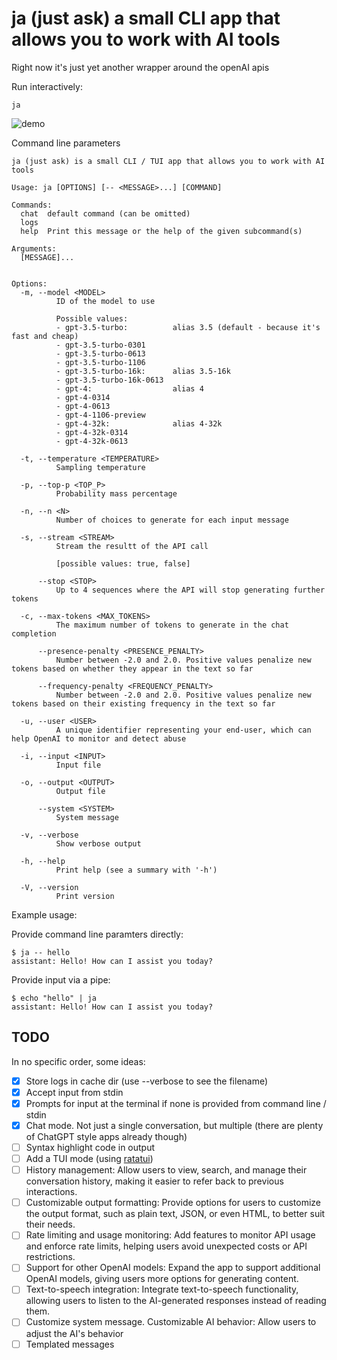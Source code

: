 # ja (just ask) a small CLI app that allows you to work with AI tools

Right now it's just yet another wrapper around the openAI apis

Run interactively:

```shell
ja
```

![demo](https://github.com/joshka/ja/assets/381361/c79a3788-17fa-4ca1-97c8-5f4f3d5ed09f)

Command line parameters

```text
ja (just ask) is a small CLI / TUI app that allows you to work with AI tools

Usage: ja [OPTIONS] [-- <MESSAGE>...] [COMMAND]

Commands:
  chat  default command (can be omitted)
  logs  
  help  Print this message or the help of the given subcommand(s)

Arguments:
  [MESSAGE]...
          

Options:
  -m, --model <MODEL>
          ID of the model to use

          Possible values:
          - gpt-3.5-turbo:          alias 3.5 (default - because it's fast and cheap)
          - gpt-3.5-turbo-0301
          - gpt-3.5-turbo-0613
          - gpt-3.5-turbo-1106
          - gpt-3.5-turbo-16k:      alias 3.5-16k
          - gpt-3.5-turbo-16k-0613
          - gpt-4:                  alias 4
          - gpt-4-0314
          - gpt-4-0613
          - gpt-4-1106-preview
          - gpt-4-32k:              alias 4-32k
          - gpt-4-32k-0314
          - gpt-4-32k-0613

  -t, --temperature <TEMPERATURE>
          Sampling temperature

  -p, --top-p <TOP_P>
          Probability mass percentage

  -n, --n <N>
          Number of choices to generate for each input message

  -s, --stream <STREAM>
          Stream the resultt of the API call
          
          [possible values: true, false]

      --stop <STOP>
          Up to 4 sequences where the API will stop generating further tokens

  -c, --max-tokens <MAX_TOKENS>
          The maximum number of tokens to generate in the chat completion

      --presence-penalty <PRESENCE_PENALTY>
          Number between -2.0 and 2.0. Positive values penalize new tokens based on whether they appear in the text so far

      --frequency-penalty <FREQUENCY_PENALTY>
          Number between -2.0 and 2.0. Positive values penalize new tokens based on their existing frequency in the text so far

  -u, --user <USER>
          A unique identifier representing your end-user, which can help OpenAI to monitor and detect abuse

  -i, --input <INPUT>
          Input file

  -o, --output <OUTPUT>
          Output file

      --system <SYSTEM>
          System message

  -v, --verbose
          Show verbose output

  -h, --help
          Print help (see a summary with '-h')

  -V, --version
          Print version
```

Example usage:

Provide command line paramters directly:

```text
$ ja -- hello
assistant: Hello! How can I assist you today?
```

Provide input via a pipe:

```text
$ echo "hello" | ja
assistant: Hello! How can I assist you today?
```

## TODO

In no specific order, some ideas:

- [x] Store logs in cache dir (use --verbose to see the filename)
- [x] Accept input from stdin
- [x] Prompts for input at the terminal if none is provided from command line / stdin
- [x] Chat mode. Not just a single conversation, but multiple (there are plenty of ChatGPT style apps already though)
- [ ] Syntax highlight code in output
- [ ] Add a TUI mode (using [ratatui](https://tui-rs-revival/ratatui))
- [ ] History management: Allow users to view, search, and manage their conversation history, making it easier to refer back to previous interactions.
- [ ] Customizable output formatting: Provide options for users to customize the output format, such as plain text, JSON, or even HTML, to better suit their needs.
- [ ] Rate limiting and usage monitoring: Add features to monitor API usage and enforce rate limits, helping users avoid unexpected costs or API restrictions.
- [ ] Support for other OpenAI models: Expand the app to support additional OpenAI models, giving users more options for generating content.
- [ ] Text-to-speech integration: Integrate text-to-speech functionality, allowing users to listen to the AI-generated responses instead of reading them.
- [ ] Customize system message. Customizable AI behavior: Allow users to adjust the AI's behavior
- [ ] Templated messages
